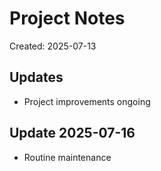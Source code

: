 # Project Notes

Created: 2025-07-13

## Updates
- Project improvements ongoing

<!-- Last updated: 2025-08-03 -->

## Update 2025-07-16
- Routine maintenance
